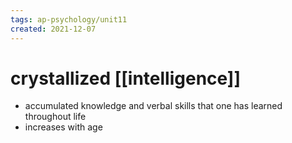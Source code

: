 ```yaml
---
tags: ap-psychology/unit11 
created: 2021-12-07
---
```


# crystallized [[intelligence]]

- accumulated knowledge and verbal skills that one has learned throughout life
- increases with age 
